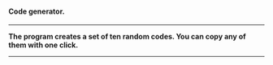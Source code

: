 #### Code generator.
---
__The program creates a set of ten random codes. You can copy any of them with one click.__

---
